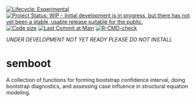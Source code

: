 <!-- badges: start -->
[![Lifecycle: Experimental](https://img.shields.io/badge/lifecycle-experimental-orange.svg)](https://lifecycle.r-lib.org/articles/stages.html#experimental)
[![Project Status: WIP - Initial development is in progress, but there has not yet been a stable, usable release suitable for the public.](https://www.repostatus.org/badges/latest/wip.svg)](https://www.repostatus.org/#wip)
[![Code size](https://img.shields.io/github/languages/code-size/sfcheung/semboot.svg)](https://github.com/sfcheung/semboot)
[![Last Commit at Main](https://img.shields.io/github/last-commit/sfcheung/semboot.svg)](https://github.com/sfcheung/semboot/commits/main)
[![R-CMD-check](https://github.com/sfcheung/semboot/actions/workflows/R-CMD-check.yaml/badge.svg)](https://github.com/sfcheung/semboot/actions/workflows/R-CMD-check.yaml)
<!-- badges: end -->

*UNDER DEVELOPMENT* *NOT YET READY* *PLEASE DO NOT INSTALL*

# semboot

A collection of functions for forming bootstrap confidence
interval, doing bootstrap diagnostics, and assessing case
influence in structural equation modeling.

